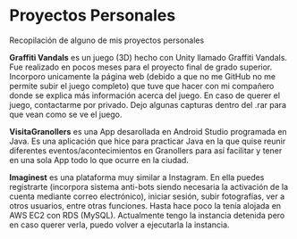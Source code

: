 # Proyectos Personales
Recopilación de alguno de mis proyectos personales

<b>Graffiti Vandals</b> es un juego (3D) hecho con Unity llamado Graffiti Vandals. Fue realizado en pocos meses para el proyecto final de grado superior. Incorporo unicamente la página web (debido a que no me GitHub no me permite subir el juego completo) que tuve que hacer con mi compañero donde se explica más información acerca del juego. En caso de querer el juego, contactarme por privado. Dejo algunas capturas dentro del .rar para que vean como se ve el juego.

<b>VisitaGranollers</b> es una App desarollada en Android Studio programada en Java. Es una aplicación que hice para practicar Java en la que quise reunir diferentes eventos/acontecimientos en Granollers para así facilitar y tener en una sola App todo lo que ocurre en la ciudad.

<b>Imaginest</b> es una plataforma muy similar a Instagram. En ella puedes registrarte (incorpora sistema anti-bots siendo necesaria la activación de la cuenta mediante correo electrónico), iniciar sesión, subir fotografías, ver a otros usuarios, entre otras funciones. Hasta hace poco la tenía alojada en AWS EC2 con RDS (MySQL). Actualmente tengo la instancia detenida pero en caso querer verla, puedo volver a ejecutarla la instancia.

<!--http://54.90.153.253/imaginest/ y los credenciales para acceder son estos: <br><br>carlosgilete<br>Educem00.<br><br>Como se trata de un proyecto personal, tengo desactivado la opción de creación de nuevos usuarios.--> 
